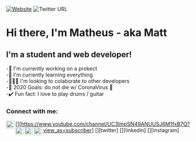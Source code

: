 [![Website](https://img.shields.io/badge/instagram-%23E4405F.svg?&style=for-the-badge&logo=instagram&logoColor=white)](https://www.instagram.com/matheus_opaa/)
![Twitter URL](https://img.shields.io/twitter/url?color=%231DA1F2&label=FOLLOW%20ME&logo=Twitter&style=for-the-badge&url=https%3A%2F%2Ftwitter.com%2Fmatheus_thesuu)

# Hi there, I'm Matheus - aka Matt

## I'm a student and web developer!
-📇 I'm currently working on a prokect<br/>
-🌱 I'm currently learning everything<br/>
-🧑‍🤝‍🧑 I'm looking to colaborate to other developers<br/>
-🥅 2020 Goals: do not die w/ CoronaVirus 🦠<br/>
-✔️ Fun fact: I love to play drums / guitar<br/>

### Connect with me:

[<img align="left" alt="codeSTACKr | YouTube" width="22px" src="https://cdn.jsdelivr.net/npm/simple-icons@v3/icons/youtube.svg" />][https://www.youtube.com/channel/UC3lmpSN49ANUUSJ6M1fxB7Q?view_as=subscriber]
[<img align="left" alt="codeSTACKr | Twitter" width="22px" src="https://cdn.jsdelivr.net/npm/simple-icons@v3/icons/twitter.svg" />][twitter]
[<img align="left" alt="codeSTACKr | LinkedIn" width="22px" src="https://cdn.jsdelivr.net/npm/simple-icons@v3/icons/linkedin.svg" />][linkedin]
[<img align="left" alt="codeSTACKr | Instagram" width="22px" src="https://cdn.jsdelivr.net/npm/simple-icons@v3/icons/instagram.svg" />][instagram]
